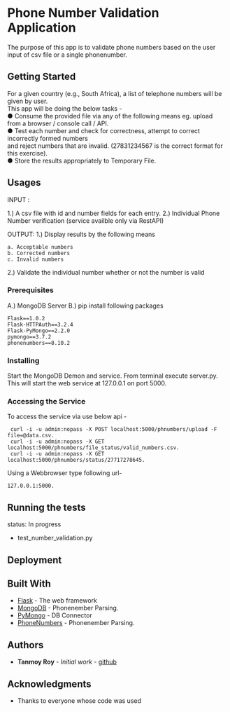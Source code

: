 # Phone Number Validation Application

The purpose of this app is to validate phone numbers based on the user input of csv file or a single phonenumber.  

## Getting Started

For a given country (e.g., South Africa), a list of telephone numbers will be given by user.  
This app will be doing the below tasks -  
● Consume the provided file via any of the following means eg. upload from a browser / console call / API.  
● Test each number and check for correctness, attempt to correct incorrectly formed numbers  
and reject numbers that are invalid. (27831234567 is the correct format for this exercise).  
● Store the results appropriately to Temporary File.  

## Usages
 INPUT :

  1.) A csv file with id and number fields for each entry.
  2.) Individual Phone Number verification (service availble only via RestAPI)

 OUTPUT:
1.)  Display results by the following means
```
a. Acceptable numbers
b. Corrected numbers
c. Invalid numbers
```
2.)   Validate the individual number whether or not the number is valid

### Prerequisites

A.) MongoDB Server
B.) pip install following packages

```
Flask==1.0.2
Flask-HTTPAuth==3.2.4
Flask-PyMongo==2.2.0
pymongo==3.7.2
phonenumbers==8.10.2
```

### Installing

Start the MongoDB Demon and service.
From terminal execute server.py. This will start the web service at 127.0.0.1 on port 5000.

### Accessing the Service
To access the service via use below api -
```
 curl -i -u admin:nopass -X POST localhost:5000/phnumbers/upload -F file=@data.csv.
 curl -i -u admin:nopass -X GET localhost:5000/phnumbers/file_status/valid_numbers.csv.
 curl -i -u admin:nopass -X GET localhost:5000/phnumbers/status/27717278645.
```

Using a Webbrowser type following url-
```
127.0.0.1:5000.
```

## Running the tests

status: In progress

 - test_number_validation.py


## Deployment


## Built With

* [Flask](http://flask.pocoo.org/) - The web framework
* [MongoDB](https://github.com/mongodb/mongo) - Phonenember Parsing.
* [PyMongo](https://github.com/mongodb/mongo-python-driver/) - DB Connector
* [PhoneNumbers](https://github.com/googlei18n/libphonenumber) - Phonenember Parsing.

## Authors

* **Tanmoy Roy** - *Initial work* - [github](https://github.com/roytanmoy/identity_microservice)

## Acknowledgments

* Thanks to everyone whose code was used

